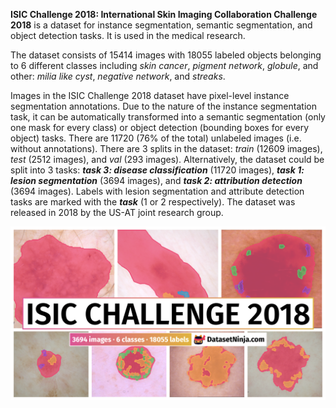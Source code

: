 **ISIC Challenge 2018: International Skin Imaging Collaboration Challenge 2018** is a dataset for instance segmentation, semantic segmentation, and object detection tasks. It is used in the medical research. 

The dataset consists of 15414 images with 18055 labeled objects belonging to 6 different classes including *skin cancer*, *pigment network*, *globule*, and other: *milia like cyst*, *negative network*, and *streaks*.

Images in the ISIC Challenge 2018 dataset have pixel-level instance segmentation annotations. Due to the nature of the instance segmentation task, it can be automatically transformed into a semantic segmentation (only one mask for every class) or object detection (bounding boxes for every object) tasks. There are 11720 (76% of the total) unlabeled images (i.e. without annotations). There are 3 splits in the dataset: *train* (12609 images), *test* (2512 images), and *val* (293 images). Alternatively, the dataset could be split into 3 tasks: ***task 3: disease classification*** (11720 images), ***task 1: lesion segmentation*** (3694 images), and ***task 2: attribution detection*** (3694 images).  Labels with lesion segmentation and attribute detection tasks are marked with the ***task*** (1 or 2 respectively). The dataset was released in 2018 by the US-AT joint research group.

<img src="https://github.com/dataset-ninja/isic-challenge-2018/raw/main/visualizations/poster.png">
